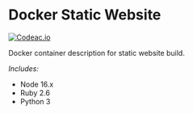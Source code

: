 # Docker Static Website

[![Codeac.io](https://static.codeac.io/badges/2-220649553.svg "Codeac.io")](https://app.codeac.io/github/michal-simon/docker-static-website)

Docker container description for static website build.

*Includes:*
* Node 16.x
* Ruby 2.6
* Python 3
